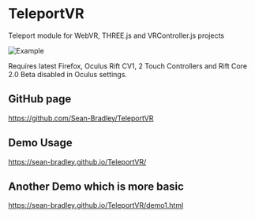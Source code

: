 # TeleportVR
Teleport module for WebVR, THREE.js and VRController.js projects

![Example](https://sean-bradley.github.io/TeleportVR/img/demo.gif)

Requires latest Firefox, Oculus Rift CV1, 2 Touch Controllers and Rift Core 2.0 Beta disabled in Oculus settings.

## GitHub page
https://github.com/Sean-Bradley/TeleportVR

## Demo Usage
https://sean-bradley.github.io/TeleportVR/ 

## Another Demo which is more basic
https://sean-bradley.github.io/TeleportVR/demo1.html 

